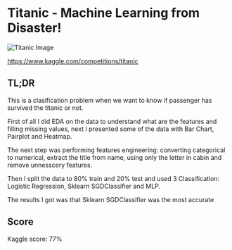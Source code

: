 # Titanic - Machine Learning from Disaster!

![Titanic Image](https://user-images.githubusercontent.com/8725819/205690122-b21afb92-8ff4-4f89-b2b5-d2713aded6e0.jpg)


https://www.kaggle.com/competitions/titanic


## TL;DR
This is a clasification problem when we want to know if passenger has survived the titanic or not.

First of all I did EDA on the data to understand what are the features and filling missing values, next I presented some of the data with Bar Chart, Pairplot and Heatmap.

The next step was performing features engineering: converting categorical to numerical, extract the title from name, using only the letter in cabin and remove unnesscery features.

Then I split the data to 80% train and 20% test and used 3 Classification: Logistic Regression, Sklearn SGDClassifier and MLP.

The results I got was that Sklearn SGDClassifier was the most accurate

## Score

Kaggle score: 77%

